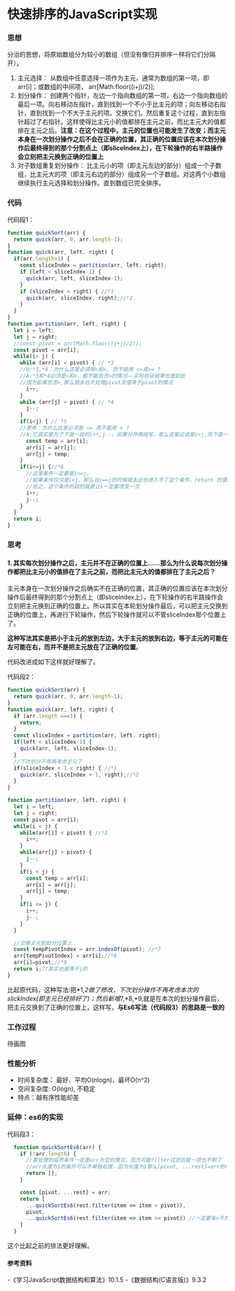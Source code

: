 # 快速排序的JavaScript实现

### 思想
分治的思想，将原始数组分为较小的数组（但没有像归并排序一样将它们分隔开）。

1. 主元选择： 从数组中任意选择一项作为主元，通常为数组的第一项，即arr[i]；或数组的中间项， arr[Math.floor((i+j)/2)];
2. 划分操作： 创建两个指针，左边一个指向数组的第一项，右边一个指向数组的最后一项。向右移动左指针，直到找到一个不小于比主元的项；向左移动右指针，直到找到一个不大于主元的项。交换它们。然后重复这个过程，直到左指针超过了右指针。这样使得比主元小的值都排在主元之前，而比主元大的值都排在主元之后。**注意：在这个过程中，主元的位置也可能发生了改变；而主元本身在一次划分操作之后不会在正确的位置，其正确的位置应该在本次划分操作后最终得到的那个分割点上（即sliceIndex上），在下轮操作的右半路操作会立刻把主元换到正确的位置上**
3. 对子数组重复划分操作： 比主元小的项（即主元左边的部分）组成一个子数组，比主元大的项（即主元右边的部分）组成另一个子数组。对这两个小数组继续执行主元选择和划分操作。直到数组已完全排序。

### 代码
代码段1：

```js
function quickSort(arr) {
  return quick(arr, 0, arr.length-1);
}
function quick(arr, left, right) {
  if(arr.length>1) {
    const sliceIndex = partition(arr, left, right);
    if (left < sliceIndex-1) {
      quick(arr, left, sliceIndex-1);
    }
    if (sliceIndex < right) { //*1
      quick(arr, sliceIndex, right);//*2
    }
  }  
}
function partition(arr, left, right) {
  let i = left;
  let j = right;
  //const pivot = arr[Math.floor((i+j)/2)];
  const pivot = arr[i];
  while(i< j) { 
    while (arr[i] < pivot) { // *3
    //Q:*3,*4：为什么这里必须用<和>, 而不能用 <=或>= ?
    //A:*3和*4必须是<和>，都不能包含=的情况——实际验证结果也是如此
    //因为如果包含=,那么就永远不处理pivot及值等于pivot的情况
      i++;
    }
    while (arr[j] > pivot) { // *4
      j--;
    }
    if(i<j) { // *5 
    //思考：为什么这里必须是 <= 而不能用 < ?
    //A:它其实是为了下面一段的i++,j--。如果分开两段写，那么这里应该是i<j,而下面一段应该是i<=j
      const temp = arr[i];
      arr[i] = arr[j];
      arr[j] = temp;
    }
    if(i<=j) {//*6
      //这里条件一定要是i<=j。 
      //如果条件仅仅是i<j，那么当i==j的时候就永远也进入不了这个条件，return 的值就是i也是j。那么这一整段partion代码下来，i可能从来没有变过，又原封不动地return了i,即  const sliceIndex = partition(arr, left, right);的这个sliceIndex是和参数left相等的，那么在接下来的quick(arr, sliceIndex, right)就等于之前的quick(arr,left,right)，无限循环了。。。
      //总之，这个条件的目的就是让i一定要改变一次
      i++;
      j--;
    }
  }
  return i;
}
```

### 思考
#### 1. 其实每次划分操作之后，主元并不在正确的位置上……那么为什么说每次划分操作都把比主元小的值排在了主元之前，而把比主元大的值都排在了主元之后？

主元本身在一次划分操作之后确实不在正确的位置，其正确的位置应该在本次划分操作后最终得到的那个分割点上（即sliceIndex上），在下轮操作的右半路操作会立刻把主元换到正确的位置上。所以其实在本轮划分操作最后，可以把主元交换到正确的位置上，再进行下轮操作，然后下轮操作就可以不管sliceIndex那个位置上了。

**这种写法其实是把小于主元的放到左边，大于主元的放到右边，等于主元的可能在左可能在右，而并不是把主元放在了正确的位置**。

代码改进成如下这样就好理解了。

代码段2：
```js
function quickSort(arr) {
  return quick(arr, 0, arr.length-1);
}
function quick(arr, left, right) {
  if (arr.length ===1) {
    return;
  }
  const sliceIndex = partition(arr, left, right);
  if(left < sliceIndex-1) {
    quick(arr, left, sliceIndex-1);
  }
  //下次划分不用再考虑主元了
  if(sliceIndex + 1 < right) { //*1
    quick(arr, sliceIndex + 1, right);//*2
  }
}

function partition(arr, left, right) {
  let i = left;
  let j = right;
  const pivot = arr[i];
  while(i < j) {
    while(arr[i] < pivot) { //*3
      i++;
    }
    while(arr[j] > pivot) {
      j--;
    }
    if(i < j) {
      const temp = arr[i];
      arr[i] = arr[j];
      arr[j] = temp;
    }
    if(i <= j) { 
      i++;
      j--;
    }
  }

  //交换主元到划分位置上
  const tempPivotIndex = arr.indexOf(pivot); //*7
  arr[tempPivotIndex] = arr[i];//*8
  arr[i]=pivot;//*9
  return i;//其实也是等于j的
}
```
比起原代码，这种写法:把*1,*2做了修改，下次划分操作不再考虑本次的slickIndex(即主元已经排好了)；然后新增*7,*8,*9,就是在本次的划分操作最后，把主元交换到了正确的位置上，这样写，**与Es6写法（代码段3）的思路是一致的**

### 工作过程

待画图


### 性能分析
- 时间复杂度： 最好、平均O(nlogn)，最坏O(n^2)
- 空间复杂度: O(logn),  不稳定
- 特点：越有序性能却差

### 延伸：es6的实现
代码段3：

```js
  function quickSortEs6(arr) {
    if (!arr.length) { 
      //要处理的临界条件一定是arr为空的情况，因为可能filter过滤后就一项也不剩了
      //arr长度为1的条件可以不单独处理，因为长度为1那么[pivot, ...rest]=arr的rest就为[]了
      return [];
    }

    const [pivot, ...rest] = arr;
    return [
      ...quickSortEs6(rest.filter(item => item < pivot)),
      pivot,
      ...quickSortEs6(rest.filter(item => item >= pivot)) //一定要有=不然和pivot相等的其他值会被过滤掉
    ]
  }
```
这个比起之前的排法更好理解。


#### 参考资料
-《学习JavaScript数据结构和算法》10.1.5
-《数据结构(C语言版)》9.3.2
